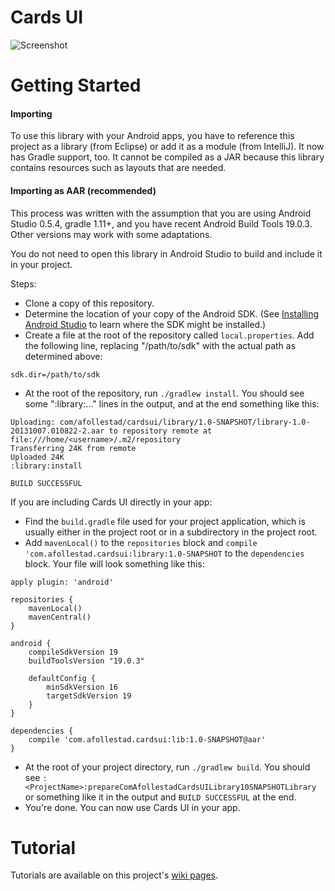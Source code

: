 Cards UI
=============

![Screenshot](https://raw.githubusercontent.com/elliottsj/Cards-UI/master/images/device-2013-08-15-121417_framed.png)

Getting Started
=============

#### Importing

To use this library with your Android apps, you have to reference this project as a library (from Eclipse) or add it as a module (from IntelliJ). It now has Gradle support, too. It cannot be compiled as a JAR because this library contains resources such as layouts that are needed.

#### Importing as AAR (recommended)

This process was written with the assumption that you are using Android Studio 0.5.4, gradle 1.11+, and you have recent Android Build Tools 19.0.3. Other versions may work with some adaptations.

You do not need to open this library in Android Studio to build and include it in your project.

Steps:
* Clone a copy of this repository.
* Determine the location of your copy of the Android SDK. (See [Installing Android Studio](http://developer.android.com/sdk/installing/studio.html) to learn where the SDK might be installed.)
* Create a file at the root of the repository called `local.properties`. Add the following line, replacing "/path/to/sdk" with the actual path as determined above:

```
sdk.dir=/path/to/sdk
```
* At the root of the repository, run `./gradlew install`. You should see some ":library:..." lines in the output, and at the end something like this:

```
Uploading: com/afollestad/cardsui/library/1.0-SNAPSHOT/library-1.0-20131007.010822-2.aar to repository remote at file:///home/<username>/.m2/repository
Transferring 24K from remote
Uploaded 24K
:library:install

BUILD SUCCESSFUL
```

If you are including Cards UI directly in your app:
* Find the `build.gradle` file used for your project application, which is usually either in the project root or in a subdirectory in the project root.
* Add `mavenLocal()` to the `repositories` block and `compile 'com.afollestad.cardsui:library:1.0-SNAPSHOT` to the `dependencies` block. Your file will look something like this:

```
apply plugin: 'android'

repositories {
    mavenLocal()
    mavenCentral()
}

android {
    compileSdkVersion 19
    buildToolsVersion "19.0.3"

    defaultConfig {
        minSdkVersion 16
        targetSdkVersion 19
    }
}

dependencies {
    compile 'com.afollestad.cardsui:lib:1.0-SNAPSHOT@aar'
}
```

* At the root of your project directory, run `./gradlew build`. You should see `:<ProjectName>:prepareComAfollestadCardsUILibrary10SNAPSHOTLibrary` or something like it in the output and `BUILD SUCCESSFUL` at the end.
* You're done. You can now use Cards UI in your app.

Tutorial
============
Tutorials are available on this project's [wiki pages](https://github.com/elliottsj/Cards-UI/wiki).